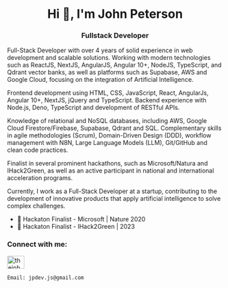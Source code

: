 <h1 align="center">Hi 👋, I'm John Peterson</h1>
<h3 align="center">Fullstack Developer</h3>

<p>
Full-Stack Developer with over 4 years of solid experience in web development and scalable solutions. Working with modern technologies such as ReactJS, NextJS, AngularJS, Angular 10+, NodeJS, TypeScript, and Qdrant vector banks, as well as platforms such as Supabase, AWS and Google Cloud, focusing on the integration of Artificial Intelligence.

Frontend development using HTML, CSS, JavaScript, React, AngularJs, Angular 10+, NextJS, jQuery and TypeScript. Backend experience with Node.js, Deno, TypeScript and development of RESTful APIs.

Knowledge of relational and NoSQL databases, including AWS, Google Cloud Firestore/Firebase, Supabase, Qdrant and SQL. Complementary skills in agile methodologies (Scrum), Domain-Driven Design (DDD), workflow management with N8N, Large Language Models (LLM), Git/GitHub and clean code practices.

Finalist in several prominent hackathons, such as Microsoft/Natura and IHack2Green, as well as an active participant in national and international acceleration programs.

Currently, I work as a Full-Stack Developer at a startup, contributing to the development of innovative products that apply artificial intelligence to solve complex challenges.
</p>

- 🏅 Hackaton Finalist - Microsoft | Nature 2020
- 🏅 Hackaton Finalist - IHack2Green | 2023

<h3 align="left">Connect with me:</h3>
<p align="left">
<a href="https://linkedin.com/in/thejohnpg" target="blank"><img align="center" src="https://raw.githubusercontent.com/rahuldkjain/github-profile-readme-generator/master/src/images/icons/Social/linked-in-alt.svg" alt="thejohnpg" height="30" width="40" /></a>
</p>

``` Email: jpdev.js@gmail.com ```
